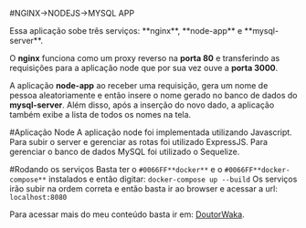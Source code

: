 #NGINX->NODEJS->MYSQL APP

<p>Essa aplicação sobe três serviços: **nginx**, **node-app** e **mysql-server**.</p>

O **nginx** funciona como um proxy reverso na **porta 80** e transferindo
as requisições para a aplicação node que por sua vez ouve a **porta 3000**.

A aplicação **node-app** ao receber uma requisição, gera um nome de pessoa
aleatoriamente e então insere o nome gerado no banco de dados do **mysql-server**.
Além disso, após a inserção do novo dado, a aplicação também exibe a lista
de todos os nomes na tela.

#Aplicação Node
A aplicação node foi implementada utilizando Javascript. Para subir
o server e gerenciar as rotas foi utilizado ExpressJS. Para gerenciar
o banco de dados MySQL foi utilizado o Sequelize.

#Rodando os serviços
Basta ter o `#0066FF**docker**` e o `#0066FF**docker-compose**` instalados e então digitar:
`docker-compose up --build`
Os serviços irão subir na ordem correta e então basta ir ao browser e 
acessar a url:
`localhost:8080`

Para acessar mais do meu conteúdo basta ir em: [DoutorWaka](http://doutorwaka.tech/youtube).